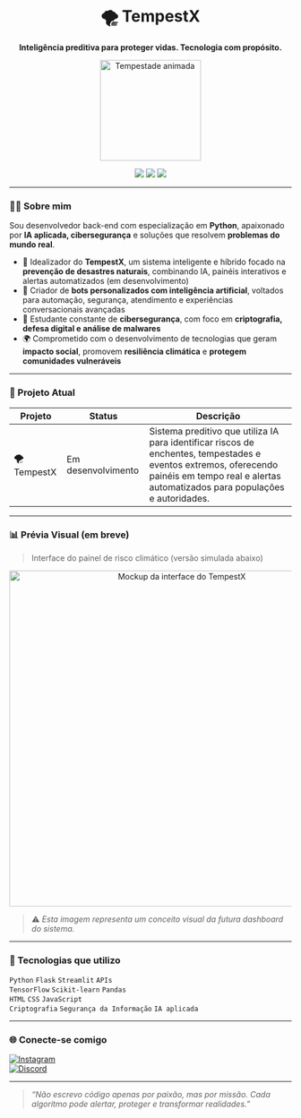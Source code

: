 <h1 align="center">🌪️ TempestX</h1>
<p align="center"><strong>Inteligência preditiva para proteger vidas. Tecnologia com propósito.</strong></p>

<p align="center">
  <img src="https://media.giphy.com/media/h8iZ0gTn4AtfZ3Bzsw/giphy.gif" width="180" alt="Tempestade animada"/>
</p>

<p align="center">
  <img src="https://img.shields.io/badge/status-em%20desenvolvimento-orange?style=for-the-badge"/>
  <img src="https://img.shields.io/badge/IA-Preditiva-blue?style=for-the-badge"/>
  <img src="https://img.shields.io/badge/Python-3.11-blue?style=for-the-badge&logo=python&logoColor=white"/>
</p>

---

### 👨‍💻 Sobre mim

Sou desenvolvedor back-end com especialização em **Python**, apaixonado por **IA aplicada, cibersegurança** e soluções que resolvem **problemas do mundo real**.

- 🧠 Idealizador do **TempestX**, um sistema inteligente e híbrido focado na **prevenção de desastres naturais**, combinando IA, painéis interativos e alertas automatizados (em desenvolvimento)
- 🤖 Criador de **bots personalizados com inteligência artificial**, voltados para automação, segurança, atendimento e experiências conversacionais avançadas
- 🔐 Estudante constante de **cibersegurança**, com foco em **criptografia, defesa digital e análise de malwares**
- 🌍 Comprometido com o desenvolvimento de tecnologias que geram **impacto social**, promovem **resiliência climática** e **protegem comunidades vulneráveis**

---

### 🚧 Projeto Atual

| Projeto      | Status              | Descrição |
|--------------|---------------------|-----------|
| 🌪️ TempestX | Em desenvolvimento  | Sistema preditivo que utiliza IA para identificar riscos de enchentes, tempestades e eventos extremos, oferecendo painéis em tempo real e alertas automatizados para populações e autoridades. |

---

### 📊 Prévia Visual (em breve)

> Interface do painel de risco climático (versão simulada abaixo)

<p align="center">
  <img src="https://raw.githubusercontent.com/paulinho-dev/tempestx/main/assets/mockup-tempestx.png" width="600" alt="Mockup da interface do TempestX"/>
</p>

> ⚠️ *Esta imagem representa um conceito visual da futura dashboard do sistema.*

---

### 🧠 Tecnologias que utilizo

`Python` `Flask` `Streamlit` `APIs`  
`TensorFlow` `Scikit-learn` `Pandas`  
`HTML` `CSS` `JavaScript`  
`Criptografia` `Segurança da Informação` `IA aplicada`

---

### 🌐 Conecte-se comigo

[![Instagram](https://img.shields.io/badge/@santtlx-%23E4405F.svg?style=for-the-badge&logo=Instagram&logoColor=white)](https://instagram.com/santtlx)  
[![Discord](https://img.shields.io/badge/Discord-%237289DA.svg?style=for-the-badge&logo=discord&logoColor=white)](https://discord.com/users/1094983285043642498)

---

> *“Não escrevo código apenas por paixão, mas por missão. Cada algoritmo pode alertar, proteger e transformar realidades.”*